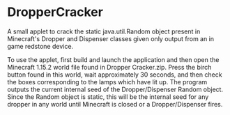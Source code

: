 # DropperCracker
A small applet to crack the static java.util.Random object present in Minecraft's Dropper and Dispenser classes given only output from an in game redstone device.

To use the applet, first build and launch the application and then open the Minecraft 1.15.2 world file found in Dropper Cracker.zip. Press the birch button found in this world, wait approximately 30 seconds, and then check the boxes corresponding to the lamps which have lit up. The program outputs the current internal seed of the Dropper/Dispenser Random object. Since the Random object is static, this will be the internal seed for any dropper in any world until Minecraft is closed or a Dropper/Dispenser fires.
